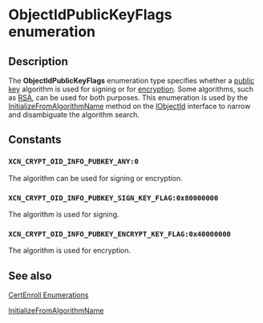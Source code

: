 # ObjectIdPublicKeyFlags enumeration

## Description

The **ObjectIdPublicKeyFlags** enumeration type specifies whether a [public key](https://learn.microsoft.com/windows/desktop/SecGloss/p-gly) algorithm is used for signing or for [encryption](https://learn.microsoft.com/windows/desktop/SecGloss/e-gly). Some algorithms, such as [RSA](https://learn.microsoft.com/windows/desktop/SecGloss/r-gly), can be used for both purposes. This enumeration is used by the [InitializeFromAlgorithmName](https://learn.microsoft.com/windows/desktop/api/certenroll/nf-certenroll-iobjectid-initializefromalgorithmname) method on the [IObjectId](https://learn.microsoft.com/windows/desktop/api/certenroll/nn-certenroll-iobjectid) interface to narrow and disambiguate the algorithm search.

## Constants

### `XCN_CRYPT_OID_INFO_PUBKEY_ANY:0`

The algorithm can be used for signing or encryption.

### `XCN_CRYPT_OID_INFO_PUBKEY_SIGN_KEY_FLAG:0x80000000`

The algorithm is used for signing.

### `XCN_CRYPT_OID_INFO_PUBKEY_ENCRYPT_KEY_FLAG:0x40000000`

The algorithm is used for encryption.

## See also

[CertEnroll Enumerations](https://learn.microsoft.com/windows/desktop/SecCertEnroll/certenroll-enumerations)

[InitializeFromAlgorithmName](https://learn.microsoft.com/windows/desktop/api/certenroll/nf-certenroll-iobjectid-initializefromalgorithmname)